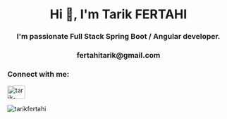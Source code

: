 <h1 align="center">Hi 👋, I'm Tarik FERTAHI</h1>
<h3 align="center">I'm passionate Full Stack Spring Boot / Angular developer.</h3>
<h3 align="center">fertahitarik@gmail.com</h3>


<p></p>
<p></p>
<h3 align="left">Connect with me:</h3>
<p align="left">
<a href="https://linkedin.com/in/tarik-fertahi" target="blank"><img align="center" src="https://raw.githubusercontent.com/rahuldkjain/github-profile-readme-generator/master/src/images/icons/Social/linked-in-alt.svg" alt="tarik-fertahi" height="30" width="40" /></a>
</p>
<p></p>
<p></p>

<p><img align="left" src="https://github-readme-stats.vercel.app/api/top-langs?username=tarikfertahi&show_icons=true&locale=en&layout=compact" alt="tarikfertahi" /></p>

